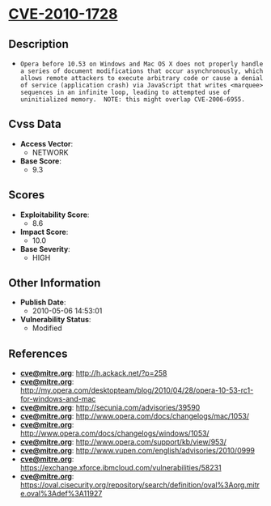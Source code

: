 
# [CVE-2010-1728](https://cve.mitre.org/cgi-bin/cvename.cgi?name=CVE-2010-1728)

## Description

- `Opera before 10.53 on Windows and Mac OS X does not properly handle a series of document modifications that occur asynchronously, which allows remote attackers to execute arbitrary code or cause a denial of service (application crash) via JavaScript that writes <marquee> sequences in an infinite loop, leading to attempted use of uninitialized memory.  NOTE: this might overlap CVE-2006-6955.`

## Cvss Data

- **Access Vector**:
  - NETWORK
- **Base Score**:
  - 9.3

## Scores

- **Exploitability Score**:
  - 8.6
- **Impact Score**:
  - 10.0
- **Base Severity**:
  - HIGH

## Other Information

- **Publish Date**:
  - 2010-05-06 14:53:01
- **Vulnerability Status**:
  - Modified

## References

- **cve@mitre.org**: http://h.ackack.net/?p=258
- **cve@mitre.org**: http://my.opera.com/desktopteam/blog/2010/04/28/opera-10-53-rc1-for-windows-and-mac
- **cve@mitre.org**: http://secunia.com/advisories/39590
- **cve@mitre.org**: http://www.opera.com/docs/changelogs/mac/1053/
- **cve@mitre.org**: http://www.opera.com/docs/changelogs/windows/1053/
- **cve@mitre.org**: http://www.opera.com/support/kb/view/953/
- **cve@mitre.org**: http://www.vupen.com/english/advisories/2010/0999
- **cve@mitre.org**: https://exchange.xforce.ibmcloud.com/vulnerabilities/58231
- **cve@mitre.org**: https://oval.cisecurity.org/repository/search/definition/oval%3Aorg.mitre.oval%3Adef%3A11927
